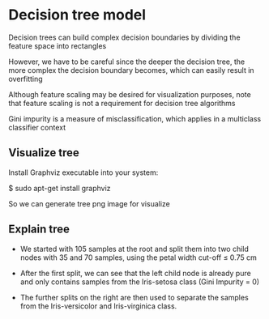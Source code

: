 # Decision tree model

Decision trees can build complex decision boundaries by dividing the feature
space into rectangles

However, we have to be careful since the deeper the decision
tree, the more complex the decision boundary becomes, which can easily result in
overfitting

Although feature scaling may
be desired for visualization purposes, note that feature scaling is not a requirement
for decision tree algorithms

Gini impurity is a measure of misclassification, which applies
in a multiclass classifier context


## Visualize tree

Install Graphviz executable into your system:

$ sudo apt-get install graphviz

So we can generate tree png image for visualize

## Explain tree

- We started with
105 samples at the root and split them into two child nodes with 35 and 70 samples,
using the petal width cut-off ≤ 0.75 cm

- After the first split, we can see that the left
child node is already pure and only contains samples from the Iris-setosa class
(Gini Impurity = 0)

- The further splits on the right are then used to separate the
samples from the Iris-versicolor and Iris-virginica class.
